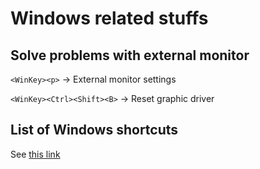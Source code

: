 # Windows related stuffs

## Solve problems with external monitor

`<WinKey><p>` -> External monitor settings

`<WinKey><Ctrl><Shift><B>` -> Reset graphic driver

## List of Windows shortcuts

See [this link](https://support.microsoft.com/en-us/windows/keyboard-shortcuts-in-windows-dcc61a57-8ff0-cffe-9796-cb9706c75eec)